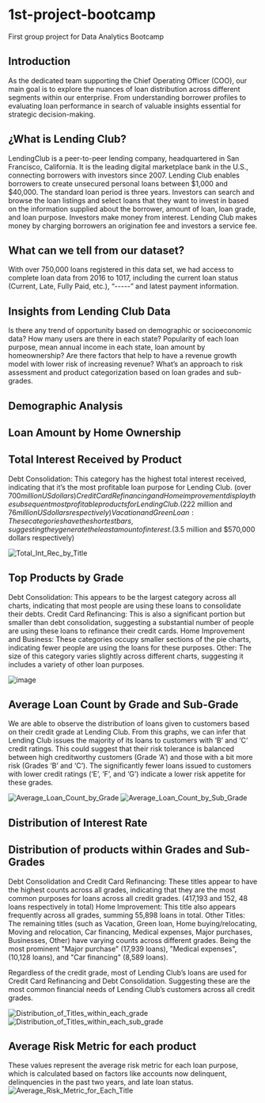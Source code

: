 # 1st-project-bootcamp
First group project for Data Analytics Bootcamp

## Introduction
As the dedicated team supporting the Chief Operating Officer (COO), our main goal is to explore the nuances of loan distribution across different segments within our enterprise. From understanding borrower profiles to evaluating loan performance in search of valuable insights essential for strategic decision-making. 

## ¿What is Lending Club?
LendingClub is a peer-to-peer lending company, headquartered in San Francisco, California. It is the leading digital marketplace bank in the U.S., connecting borrowers with investors since 2007. 
Lending Club enables borrowers to create unsecured personal loans between $1,000 and $40,000. The standard loan period is three years. Investors can search and browse the loan listings and select loans that they want to invest in based on the information supplied about the borrower, amount of loan, loan grade, and loan purpose. Investors make money from interest. Lending Club makes money by charging borrowers an origination fee and investors a service fee.

## What can we tell from our dataset?
With over 750,000 loans registered in this data set, we had access to complete loan data from 2016 to 1017, including the current loan status (Current, Late, Fully Paid, etc.), “-----” and latest payment information.

## Insights from Lending Club Data
Is there any trend of opportunity based on demographic or socioeconomic data? 
How many users are there in each state? Popularity of each loan purpose, mean annual income in each state, loan amount by homeownership?
Are there factors that help to have a revenue growth model with lower risk of increasing revenue?
What’s an approach to risk assessment and product categorization based on loan grades and sub-grades.

## Demographic Analysis



## Loan Amount by Home Ownership

## Total Interest Received by Product
Debt Consolidation: This category has the highest total interest received, indicating that it’s the most profitable loan purpose for Lending Club. (over $700 million US dollars)
Credit Card Refinancing and Home improvement display the subsequent most profitable products for Lending Club. ($222 million and $76 million US dollars respectively)
Vacation and Green Loan: These categories have the shortest bars, suggesting they generate the least amount of interest. ($3.5 million and $570,000 dollars respectively)

![Total_Int_Rec_by_Title](https://github.com/karenreyesss/1st-project-bootcamp/assets/151306990/d9932329-550a-44b1-8b0c-d2c7407a0ddd)

## Top Products by Grade

Debt Consolidation: This appears to be the largest category across all charts, indicating that most people are using these loans to consolidate their debts.
Credit Card Refinancing: This is also a significant portion but smaller than debt consolidation, suggesting a substantial number of people are using these loans to refinance their credit cards.
Home Improvement and Business: These categories occupy smaller sections of the pie charts, indicating fewer people are using the loans for these purposes.
Other: The size of this category varies slightly across different charts, suggesting it includes a variety of other loan purposes.

![image](https://github.com/karenreyesss/1st-project-bootcamp/assets/151306990/c66d7fb9-58a4-4668-a7e3-3d7fc03eba4c)


## Average Loan Count by Grade and Sub-Grade
We are able to observe the distribution of loans given to customers based on their credit grade at Lending Club.
From this graphs, we can infer that Lending Club issues the majority of its loans to customers with ‘B’ and ‘C’ credit ratings. This could suggest that their risk tolerance is balanced between high creditworthy customers (Grade ‘A’) and those with a bit more risk (Grades ‘B’ and ‘C’). The significantly fewer loans issued to customers with lower credit ratings (‘E’, ‘F’, and ‘G’) indicate a lower risk appetite for these grades. 

![Average_Loan_Count_by_Grade](https://github.com/karenreyesss/1st-project-bootcamp/assets/151306990/0d8e7e22-7c9b-4ef4-99d6-0680b5b737fc)
![Average_Loan_Count_by_Sub_Grade](https://github.com/karenreyesss/1st-project-bootcamp/assets/151306990/0ca7c59b-c915-4bb6-9d51-0795a7711952)


## Distribution of Interest Rate

## Distribution of products within Grades and Sub-Grades

Debt Consolidation and Credit Card Refinancing: These titles appear to have the highest counts across all grades, indicating that they are the most common purposes for loans across all credit grades. (417,193 and 152, 48 loans respectively in total) 
Home Improvement: This title also appears frequently across all grades, summing 55,898 loans in total.
Other Titles: The remaining titles (such as Vacation, Green loan, Home buying/relocating, Moving and relocation, Car financing, Medical expenses, Major purchases, Businesses, Other) have varying counts across different grades. Being the most prominent "Major purchase" (17,939 loans), "Medical expenses", (10,128 loans), and "Car financing" (8,589 loans).

Regardless of the credit grade, most of Lending Club’s loans are used for Credit Card Refinancing and Debt Consolidation. Suggesting these are the most common financial needs of Lending Club’s customers across all credit grades. 

![Distribution_of_Titles_within_each_grade](https://github.com/karenreyesss/1st-project-bootcamp/assets/151306990/026416f0-f7c2-48d1-a989-2978bd519fa2)
![Distribution_of_Titles_within_each_sub_grade](https://github.com/karenreyesss/1st-project-bootcamp/assets/151306990/5de07a8e-e64d-485d-a0ed-08afe8a395a5)

## Average Risk Metric for each product

These values represent the average risk metric for each loan purpose, which is calculated based on factors like accounts now delinquent, delinquencies in the past two years, and late loan status.
![Average_Risk_Metric_for_Each_Title](https://github.com/karenreyesss/1st-project-bootcamp/assets/151306990/0e29ff4e-2e36-4d05-a440-c1deaa35a608)
